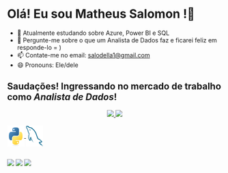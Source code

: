 # Olá! Eu sou Matheus Salomon !👋

- 🌱 Atualmente estudando sobre Azure, Power BI e SQL 
- 💬 Pergunte-me sobre o que um Analista de Dados faz e ficarei feliz em responde-lo = )
- 📫 Contate-me no email: salodella1@gmail.com
- 😄 Pronouns: Ele/dele

## Saudações! Ingressando no mercado de trabalho como _Analista de Dados_!
<div align="center">
  <a href="https://github.com/MatyResolve">
  <img height="180em" src="https://github-readme-stats.vercel.app/api?username=MatyResolve&show_icons=true&theme=dark&include_all_commits=true&count_private=true"/>
  <img height="180em" src="https://github-readme-stats.vercel.app/api/top-langs/?username=MatyResolve&layout=compact&langs_count=7&theme=dark"/>
</div>

<div style="display: inline_block"><br>
  <img align="center" alt="Rafa-Python" height="50" width="40" src="https://raw.githubusercontent.com/devicons/devicon/master/icons/python/python-original.svg">
  <img align="center" alt="Rafa-Csharp" height="50" width="40" src="https://raw.githubusercontent.com/devicons/devicon/master/icons/mysql/mysql-original.svg">

</div>

##
<div>
  <a href="https://instagram.com/matheussalomon" target="_blank"><img src="https://img.shields.io/badge/-Instagram-%23E4405F?style=for-the-badge&logo=instagram&logoColor=white" target="_blank"></a>
  <a href = "mailto:salodella1@gmail.com"><img src="https://img.shields.io/badge/-Gmail-%23333?style=for-the-badge&logo=gmail&logoColor=white" target="_blank"></a>
  <a href="https://www.linkedin.com/in/matheus-salomon-746210125/" target="_blank"><img src="https://img.shields.io/badge/-LinkedIn-%230077B5?style=for-the-badge&logo=linkedin&logoColor=white" target="_blank"></a> 
</div>
  
          
